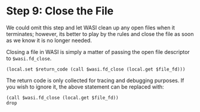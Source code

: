 # Step 9: Close the File

We could omit this step and let WASI clean up any open files when it terminates; however, its better to play by the rules and close the file as soon as we know it is no longer needed.

Closing a file in WASI is simply a matter of passing the open file descriptor to `$wasi.fd_close`.

```wat
(local.set $return_code (call $wasi.fd_close (local.get $file_fd)))
```

The return code is only collected for tracing and debugging purposes.
If you wish to ignore it, the above statement can be replaced with:

```wat
(call $wasi.fd_close (local.get $file_fd))
drop
```
